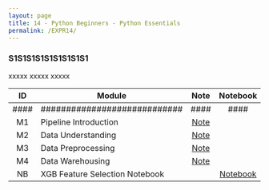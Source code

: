 ```yaml
---
layout: page
title: 14 - Python Beginners - Python Essentials
permalink: /EXPR14/
---
```


<h3>S1S1S1S1S1S1S1S1S1</h3>

xxxxx xxxxx xxxxx

| ID  | Module                     | Note                                                      | Notebook                                                                                              |
|:---:|----------------------------|:----------------------------------------------------------:|:------------------------------------------------------------------------------------------------------:|
| #### | ############################| ####                                                      | ####                                                                                                   |
| M1  | Pipeline Introduction      | [Note](/03-MSDS-Courses/MSDS10/M1/)                       |                                                                                                        |
| M2  | Data Understanding         | [Note](/03-MSDS-Courses/MSDS10/M2/)                       |                                                                                                        |
| M3  | Data Preprocessing         | [Note](/03-MSDS-Courses/MSDS10/M3/)                       |                                                                                                        |
| M4  | Data Warehousing           | [Note](/03-MSDS-Courses/MSDS10/M4/)                       |                                                                                                        |
| NB  | XGB Feature Selection Notebook  |                                                          | <a href="https://github.com/milanfx/03-MSDS-Courses/blob/main/10-DataMining-DataMiningPipeline/xgb-feature-selection.ipynb" target="_blank">Notebook</a> |

